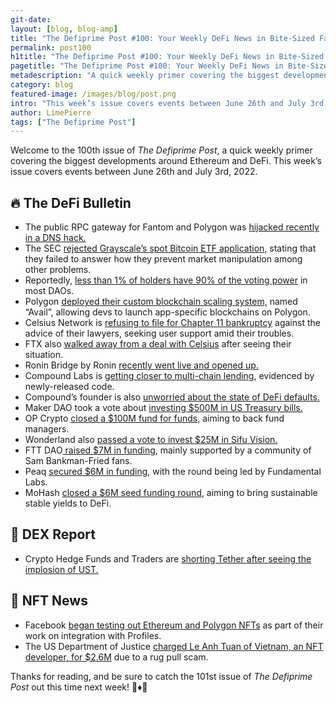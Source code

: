 ```yaml
---
git-date:
layout: [blog, blog-amp]
title: "The Defiprime Post #100: Your Weekly DeFi News in Bite-Sized Fashion"
permalink: post100
h1title: "The Defiprime Post #100: Your Weekly DeFi News in Bite-Sized Fashion"
pagetitle: "The Defiprime Post #100: Your Weekly DeFi News in Bite-Sized Fashion"
metadescription: "A quick weekly primer covering the biggest developments around Ethereum and DeFi. This week’s issue covers events between June 26th and July 3rd, 2022"
category: blog
featured-image: /images/blog/post.png
intro: "This week’s issue covers events between June 26th and July 3rd, 2022"
author: LimePierre
tags: ["The Defiprime Post"]
---
```


Welcome to the 100th issue of _The Defiprime Post_, a quick weekly primer covering the biggest developments around Ethereum and DeFi. This week’s issue covers events between June 26th and July 3rd, 2022.


## 🔥 The DeFi Bulletin

* The public RPC gateway for Fantom and Polygon was [hijacked recently in a DNS hack. ](https://twitter.com/Mudit__Gupta/status/1542840515292532736)
* The SEC [rejected Grayscale’s spot Bitcoin ETF application,](https://www.coindesk.com/policy/2022/06/30/sec-rejects-grayscales-spot-bitcoin-etf-application/) stating that they failed to answer how they prevent market manipulation among other problems. 
* Reportedly, [less than 1% of holders have 90% of the voting power](https://cointelegraph.com/news/less-than-1-of-all-holders-have-90-of-the-voting-power-in-daos-report) in most DAOs.
* Polygon [deployed their custom blockchain scaling system,](https://www.coindesk.com/tech/2022/06/29/polygon-deploys-custom-blockchain-scaling-solution-avail/?s=09) named “Avail”, allowing devs to launch app-specific blockchains on Polygon.  
* Celsius Network is [refusing to file for Chapter 11 bankruptcy](https://www.theblock.co/post/154368/celsius-seeks-show-of-client-support-as-lawyers-push-for-chapter-11-bankruptcy?s=09) against the advice of their lawyers, seeking user support amid their troubles. 
* FTX also [walked away from a deal with Celsius](https://www.theblock.co/post/155069/ftx-walked-away-from-celsius-deal?utm_source=rss&utm_medium=rss&s=09) after seeing their situation. 
* Ronin Bridge by Ronin [recently went live and opened up.](https://roninblockchain.substack.com/p/the-ronin-bridge-is-open-)
* Compound Labs is [getting closer to multi-chain lending](https://www.theblock.co/post/154864/compound-labs-takes-one-step-closer-to-multi-chain-lending-through-newly-released-code?s=09), evidenced by newly-released code. 
* Compound’s founder is also [unworried about the state of DeFi defaults.](https://www.axios.com/2022/07/01/compound-defi-defaults-decentralized-leshner?s=09) 
* Maker DAO took a vote about [investing $500M in US Treasury bills.](https://www.theblock.co/post/154515/maker-governance-is-voting-to-invest-500-million-in-us-treasury-bills?utm_source=rss&utm_medium=rss) 
* OP Crypto [closed a $100M fund for funds,](https://techcrunch.com/2022/06/30/op-crypto-raising-100m-for-fund-of-funds-to-back-fund-managers/) aiming to back fund managers. 
* Wonderland also [passed a vote to invest $25M in Sifu Vision. ](https://www.theblock.co/post/155433/wonderland-passes-vote-to-invest-25-million-in-sifu-vision)
* FTT DAO[ raised $7M in funding](https://www.coindesk.com/business/2022/06/27/ftx-token-dao-raises-7m-from-community-of-sam-bankman-fried-fans/?s=09), mainly supported by a community of Sam Bankman-Fried fans. 
* Peaq [secured $6M in funding](https://www.coindesk.com/business/2022/06/28/web3-network-peaq-raises-6m-led-by-fundamental-labs/), with the round being led by Fundamental Labs.
* MoHash [closed a $6M seed funding round](https://techcrunch.com/2022/06/30/mohash-raises-6m-seed-funding-to-bring-sustainable-stable-yields-to-defi/), aiming to bring sustainable stable yields to DeFi. 


## 💱 DEX Report

* Crypto Hedge Funds and Traders are [shorting Tether after seeing the implosion of UST. ](https://www.coindesk.com/markets/2022/06/27/crypto-hedge-funds-traders-short-tether-after-usts-implosion-report/)


## 💎 NFT News

* Facebook [began testing out Ethereum and Polygon NFTs](https://decrypt.co/104205/facebook-begins-testing-ethereum-and-polygon-nfts-on-profiles) as part of their work on integration with Profiles. 
* The US Department of Justice [charged Le Anh Tuan of Vietnam, an NFT developer, for $2.6M](https://www.theblock.co/post/155264/doj-charges-nft-developer-with-2-6-million-rug-pull-scam?utm_source=rss&utm_medium=rss) due to a rug pull scam.

Thanks for reading, and be sure to catch the 101st issue of _The Defiprime Post_ out this time next week! 👋♦️👋